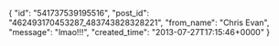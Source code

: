 {
   "id": "541737539195516",
   "post_id": "462493170453287_483743828328221",
   "from_name": "Chris Evan",
   "message": "lmao!!!",
   "created_time": "2013-07-27T17:15:46+0000"
 }
